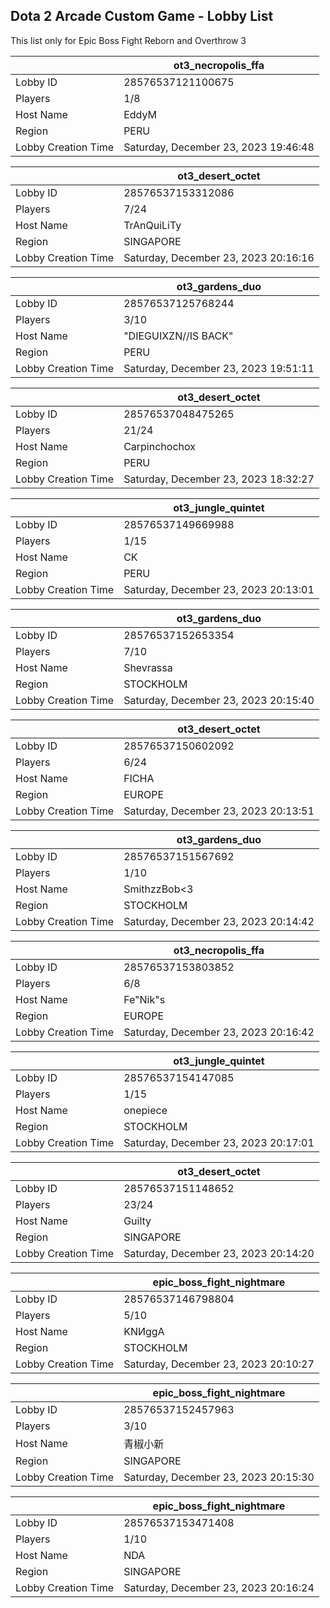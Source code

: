 ## Dota 2 Arcade Custom Game - Lobby List

This list only for Epic Boss Fight Reborn and Overthrow 3

|  | ot3_necropolis_ffa |
| ------ | ------ |
| Lobby ID | 28576537121100675 |
| Players | 1/8 |
| Host Name | EddyM |
| Region | PERU |
| Lobby Creation Time | Saturday, December 23, 2023 19:46:48 |


|  | ot3_desert_octet |
| ------ | ------ |
| Lobby ID | 28576537153312086 |
| Players | 7/24 |
| Host Name | TrAnQuiLiTy |
| Region | SINGAPORE |
| Lobby Creation Time | Saturday, December 23, 2023 20:16:16 |


|  | ot3_gardens_duo |
| ------ | ------ |
| Lobby ID | 28576537125768244 |
| Players | 3/10 |
| Host Name | "DIEGUIXZN//IS BACK" |
| Region | PERU |
| Lobby Creation Time | Saturday, December 23, 2023 19:51:11 |


|  | ot3_desert_octet |
| ------ | ------ |
| Lobby ID | 28576537048475265 |
| Players | 21/24 |
| Host Name | Carpinchochox |
| Region | PERU |
| Lobby Creation Time | Saturday, December 23, 2023 18:32:27 |


|  | ot3_jungle_quintet |
| ------ | ------ |
| Lobby ID | 28576537149669988 |
| Players | 1/15 |
| Host Name | CK |
| Region | PERU |
| Lobby Creation Time | Saturday, December 23, 2023 20:13:01 |


|  | ot3_gardens_duo |
| ------ | ------ |
| Lobby ID | 28576537152653354 |
| Players | 7/10 |
| Host Name | Shevrassa |
| Region | STOCKHOLM |
| Lobby Creation Time | Saturday, December 23, 2023 20:15:40 |


|  | ot3_desert_octet |
| ------ | ------ |
| Lobby ID | 28576537150602092 |
| Players | 6/24 |
| Host Name | FICHA |
| Region | EUROPE |
| Lobby Creation Time | Saturday, December 23, 2023 20:13:51 |


|  | ot3_gardens_duo |
| ------ | ------ |
| Lobby ID | 28576537151567692 |
| Players | 1/10 |
| Host Name | SmithzzBob<3 |
| Region | STOCKHOLM |
| Lobby Creation Time | Saturday, December 23, 2023 20:14:42 |


|  | ot3_necropolis_ffa |
| ------ | ------ |
| Lobby ID | 28576537153803852 |
| Players | 6/8 |
| Host Name | Fe"Nik"s |
| Region | EUROPE |
| Lobby Creation Time | Saturday, December 23, 2023 20:16:42 |


|  | ot3_jungle_quintet |
| ------ | ------ |
| Lobby ID | 28576537154147085 |
| Players | 1/15 |
| Host Name | onepiece |
| Region | STOCKHOLM |
| Lobby Creation Time | Saturday, December 23, 2023 20:17:01 |


|  | ot3_desert_octet |
| ------ | ------ |
| Lobby ID | 28576537151148652 |
| Players | 23/24 |
| Host Name | Guilty |
| Region | SINGAPORE |
| Lobby Creation Time | Saturday, December 23, 2023 20:14:20 |


|  | epic_boss_fight_nightmare |
| ------ | ------ |
| Lobby ID | 28576537146798804 |
| Players | 5/10 |
| Host Name | KNИggA |
| Region | STOCKHOLM |
| Lobby Creation Time | Saturday, December 23, 2023 20:10:27 |


|  | epic_boss_fight_nightmare |
| ------ | ------ |
| Lobby ID | 28576537152457963 |
| Players | 3/10 |
| Host Name | 青椒小新 |
| Region | SINGAPORE |
| Lobby Creation Time | Saturday, December 23, 2023 20:15:30 |


|  | epic_boss_fight_nightmare |
| ------ | ------ |
| Lobby ID | 28576537153471408 |
| Players | 1/10 |
| Host Name | NDA |
| Region | SINGAPORE |
| Lobby Creation Time | Saturday, December 23, 2023 20:16:24 |


